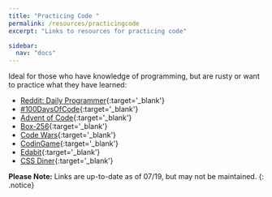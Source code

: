 ```yaml
---
title: "Practicing Code "
permalink: /resources/practicingcode
excerpt: "Links to resources for practicing code"

sidebar:
  nav: "docs"
---
```


Ideal for those who have knowledge of programming, but are rusty or want to practice what they have learned:

*   [Reddit: Daily Programmer](https://www.reddit.com/r/dailyprogrammer/){:target='_blank'}
*   [#100DaysOfCode](https://100daysofcode.com/){:target='_blank'}
*   [Advent of Code](http://adventofcode.com/){:target='_blank'}
*   [Box-256](http://box-256.com/){:target='_blank'}
*   [Code Wars](https://www.codewars.com/){:target='_blank'}
*   [CodinGame](https://www.codingame.com/){:target='_blank'}
*   [Edabit](https://edabit.com/){:target='_blank'}
*   [CSS Diner](http://flukeout.github.io/){:target='_blank'}




**Please Note:** Links are up-to-date as of 07/19, but may not be maintained. 
{: .notice}


